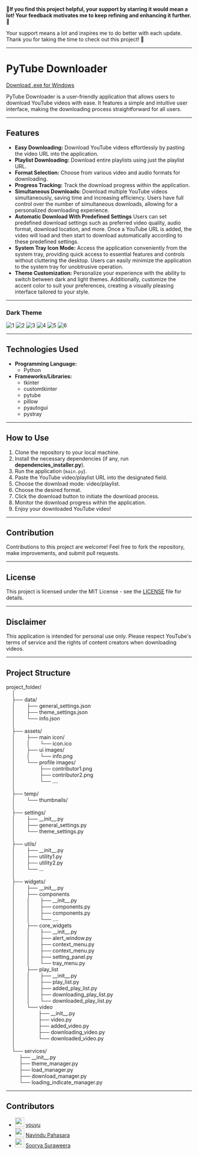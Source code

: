 🌟**If you find this project helpful, your support by starring it would mean a lot! Your feedback motivates me to keep refining and enhancing it further.** 🚀

Your support means a lot and inspires me to do better with each update. Thank you for taking the time to check out this project! 🥰

---

# PyTube Downloader

[Download .exe for Windows](https://github.com/Thisal-D/PyTube-Downloader/tree/main/Windows%20Installer)

PyTube Downloader is a user-friendly application that allows users to download YouTube videos with ease. It features a simple and intuitive user interface, making the downloading process straightforward for all users.

---

## Features

- **Easy Downloading:** Download YouTube videos effortlessly by pasting the video URL into the application.
- **Playlist Downloading:** Download entire playlists using just the playlist URL.
- **Format Selection:** Choose from various video and audio formats for downloading.
- **Progress Tracking:** Track the download progress within the application.
- **Simultaneous Downloads:** Download multiple YouTube videos simultaneously, saving time and increasing efficiency. Users have full control over the number of simultaneous downloads, allowing for a personalized downloading experience.
- **Automatic Download With Predefined Settings** Users can set predefined download settings such as preferred video quality, audio format, download location, and more. Once a YouTube URL is added, the video will load and then start to download automatically according to these predefined settings.
- **System Tray Icon Mode:** Access the application conveniently from the system tray, providing quick access to essential features and controls without cluttering the desktop. Users can easily minimize the application to the system tray for unobtrusive operation.
- **Theme Customization:** Personalize your experience with the ability to switch between dark and light themes. Additionally, customize the accent color to suit your preferences, creating a visually pleasing interface tailored to your style.

---

### Dark Theme

![1](https://github.com/Thisal-D/PyTube-Downloader/assets/93121062/8c21a7ec-a61a-4f75-a1c2-86d7ed6cf843)
![2](https://github.com/Thisal-D/PyTube-Downloader/assets/93121062/4eb1e72b-6dc6-401c-831c-7ff8d05b28b1)
![3](https://github.com/Thisal-D/PyTube-Downloader/assets/93121062/7816fc87-b0cb-4c28-8461-658d6d969949)
![4](https://github.com/Thisal-D/PyTube-Downloader/assets/93121062/cc20805c-7eee-48cf-98d5-322a3a0f0c34)
![5](https://github.com/Thisal-D/PyTube-Downloader/assets/93121062/3ceda710-f197-468b-9246-6e0277be41d4)
![6](https://github.com/Thisal-D/PyTube-Downloader/assets/93121062/7e213091-c07d-4431-85d0-d31ab5db9b65)

---

## Technologies Used

- **Programming Language:** 
  - Python
- **Frameworks/Libraries:** 
  - tkinter
  - customtkinter
  - pytube
  - pillow
  - pyautogui
  - pystray

---

## How to Use

1. Clone the repository to your local machine.
2. Install the necessary dependencies (if any, run **dependencies_installer.py**).
3. Run the application (``main.py``).
4. Paste the YouTube video/playlist URL into the designated field.
5. Choose the download mode: video/playlist.
6. Choose the desired format.
7. Click the download button to initiate the download process.
8. Monitor the download progress within the application.
9. Enjoy your downloaded YouTube video!

---

## Contribution

Contributions to this project are welcome! Feel free to fork the repository, make improvements, and submit pull requests.

---

## License

This project is licensed under the MIT License - see the [LICENSE](LICENSE) file for details.

---

## Disclaimer

This application is intended for personal use only. Please respect YouTube's terms of service and the rights of content creators when downloading videos.

---

## Project Structure
project_folder/<br>
&nbsp;&nbsp;&nbsp;&nbsp;│<br>
&nbsp;&nbsp;&nbsp;&nbsp;├── data/<br>
&nbsp;&nbsp;&nbsp;&nbsp;│    &nbsp;&nbsp;&nbsp;&nbsp;&nbsp;&nbsp;&nbsp;├── general_settings.json<br>
&nbsp;&nbsp;&nbsp;&nbsp;│    &nbsp;&nbsp;&nbsp;&nbsp;&nbsp;&nbsp;&nbsp;├── theme_settings.json<br>
&nbsp;&nbsp;&nbsp;&nbsp;│    &nbsp;&nbsp;&nbsp;&nbsp;&nbsp;&nbsp;&nbsp;└── info.json<br>
&nbsp;&nbsp;&nbsp;&nbsp;│<br>
&nbsp;&nbsp;&nbsp;&nbsp;├── assets/<br>
&nbsp;&nbsp;&nbsp;&nbsp;│    &nbsp;&nbsp;&nbsp;&nbsp;&nbsp;&nbsp;&nbsp;├── main icon/<br>
&nbsp;&nbsp;&nbsp;&nbsp;│    &nbsp;&nbsp;&nbsp;&nbsp;&nbsp;&nbsp;&nbsp;│    &nbsp;&nbsp;&nbsp;&nbsp;&nbsp;&nbsp;└── icon.ico<br> 
&nbsp;&nbsp;&nbsp;&nbsp;│    &nbsp;&nbsp;&nbsp;&nbsp;&nbsp;&nbsp;&nbsp;├── ui images/<br>
&nbsp;&nbsp;&nbsp;&nbsp;│    &nbsp;&nbsp;&nbsp;&nbsp;&nbsp;&nbsp;&nbsp;│    &nbsp;&nbsp;&nbsp;&nbsp;&nbsp;&nbsp;└── info.png<br> 
&nbsp;&nbsp;&nbsp;&nbsp;│    &nbsp;&nbsp;&nbsp;&nbsp;&nbsp;&nbsp;&nbsp;└── profile images/<br>
&nbsp;&nbsp;&nbsp;&nbsp;│    &nbsp;&nbsp;&nbsp;&nbsp;&nbsp;&nbsp;&nbsp;    &nbsp;&nbsp;&nbsp;&nbsp;&nbsp;&nbsp;&nbsp;&nbsp;├── contributor1.png<br>
&nbsp;&nbsp;&nbsp;&nbsp;│    &nbsp;&nbsp;&nbsp;&nbsp;&nbsp;&nbsp;&nbsp;    &nbsp;&nbsp;&nbsp;&nbsp;&nbsp;&nbsp;&nbsp;&nbsp;├── contributor2.png<br>
&nbsp;&nbsp;&nbsp;&nbsp;│    &nbsp;&nbsp;&nbsp;&nbsp;&nbsp;&nbsp;&nbsp;    &nbsp;&nbsp;&nbsp;&nbsp;&nbsp;&nbsp;&nbsp;&nbsp;└── ....<br>
&nbsp;&nbsp;&nbsp;&nbsp;│<br>
&nbsp;&nbsp;&nbsp;&nbsp;├── temp/<br>
&nbsp;&nbsp;&nbsp;&nbsp;│    &nbsp;&nbsp;&nbsp;&nbsp;&nbsp;&nbsp;&nbsp;└── thumbnails/<br>
&nbsp;&nbsp;&nbsp;&nbsp;│<br>
&nbsp;&nbsp;&nbsp;&nbsp;├── settings/<br>
&nbsp;&nbsp;&nbsp;&nbsp;│    &nbsp;&nbsp;&nbsp;&nbsp;&nbsp;&nbsp;&nbsp;├── \_\_init\_\_.py<br>
&nbsp;&nbsp;&nbsp;&nbsp;│    &nbsp;&nbsp;&nbsp;&nbsp;&nbsp;&nbsp;&nbsp;├── general_settings.py<br>
&nbsp;&nbsp;&nbsp;&nbsp;│    &nbsp;&nbsp;&nbsp;&nbsp;&nbsp;&nbsp;&nbsp;└── theme_settings.py<br>
&nbsp;&nbsp;&nbsp;&nbsp;│<br>
&nbsp;&nbsp;&nbsp;&nbsp;├── utils/<br>
&nbsp;&nbsp;&nbsp;&nbsp;│    &nbsp;&nbsp;&nbsp;&nbsp;&nbsp;&nbsp;&nbsp;├── \_\_init\_\_.py<br>
&nbsp;&nbsp;&nbsp;&nbsp;│    &nbsp;&nbsp;&nbsp;&nbsp;&nbsp;&nbsp;&nbsp;├── utility1.py<br>
&nbsp;&nbsp;&nbsp;&nbsp;│    &nbsp;&nbsp;&nbsp;&nbsp;&nbsp;&nbsp;&nbsp;├── utility2.py<br>
&nbsp;&nbsp;&nbsp;&nbsp;│    &nbsp;&nbsp;&nbsp;&nbsp;&nbsp;&nbsp;&nbsp;└── ...<br>
&nbsp;&nbsp;&nbsp;&nbsp;│<br>
&nbsp;&nbsp;&nbsp;&nbsp;├── widgets/<br>
&nbsp;&nbsp;&nbsp;&nbsp;│    &nbsp;&nbsp;&nbsp;&nbsp;&nbsp;&nbsp;&nbsp;├── \_\_init\_\_.py<br>
&nbsp;&nbsp;&nbsp;&nbsp;│    &nbsp;&nbsp;&nbsp;&nbsp;&nbsp;&nbsp;&nbsp;├── components<br>
&nbsp;&nbsp;&nbsp;&nbsp;│    &nbsp;&nbsp;&nbsp;&nbsp;&nbsp;&nbsp;&nbsp;│    &nbsp;&nbsp;&nbsp;&nbsp;&nbsp;&nbsp;├── \_\_init\_\_.py<br>
&nbsp;&nbsp;&nbsp;&nbsp;│    &nbsp;&nbsp;&nbsp;&nbsp;&nbsp;&nbsp;&nbsp;│    &nbsp;&nbsp;&nbsp;&nbsp;&nbsp;&nbsp;├── components.py<br> 
&nbsp;&nbsp;&nbsp;&nbsp;│    &nbsp;&nbsp;&nbsp;&nbsp;&nbsp;&nbsp;&nbsp;│    &nbsp;&nbsp;&nbsp;&nbsp;&nbsp;&nbsp;├── components.py<br> 
&nbsp;&nbsp;&nbsp;&nbsp;│    &nbsp;&nbsp;&nbsp;&nbsp;&nbsp;&nbsp;&nbsp;│    &nbsp;&nbsp;&nbsp;&nbsp;&nbsp;&nbsp;└── ....<br> 
&nbsp;&nbsp;&nbsp;&nbsp;│    &nbsp;&nbsp;&nbsp;&nbsp;&nbsp;&nbsp;&nbsp;├── core_widgets<br>
&nbsp;&nbsp;&nbsp;&nbsp;│    &nbsp;&nbsp;&nbsp;&nbsp;&nbsp;&nbsp;&nbsp;│    &nbsp;&nbsp;&nbsp;&nbsp;&nbsp;&nbsp;├── \_\_init\_\_.py<br>
&nbsp;&nbsp;&nbsp;&nbsp;│    &nbsp;&nbsp;&nbsp;&nbsp;&nbsp;&nbsp;&nbsp;│    &nbsp;&nbsp;&nbsp;&nbsp;&nbsp;&nbsp;├── alert_window.py<br> 
&nbsp;&nbsp;&nbsp;&nbsp;│    &nbsp;&nbsp;&nbsp;&nbsp;&nbsp;&nbsp;&nbsp;│    &nbsp;&nbsp;&nbsp;&nbsp;&nbsp;&nbsp;├── context_menu.py<br> 
&nbsp;&nbsp;&nbsp;&nbsp;│    &nbsp;&nbsp;&nbsp;&nbsp;&nbsp;&nbsp;&nbsp;│    &nbsp;&nbsp;&nbsp;&nbsp;&nbsp;&nbsp;├── context_menu.py<br> 
&nbsp;&nbsp;&nbsp;&nbsp;│    &nbsp;&nbsp;&nbsp;&nbsp;&nbsp;&nbsp;&nbsp;│    &nbsp;&nbsp;&nbsp;&nbsp;&nbsp;&nbsp;├── setting_panel.py<br> 
&nbsp;&nbsp;&nbsp;&nbsp;│    &nbsp;&nbsp;&nbsp;&nbsp;&nbsp;&nbsp;&nbsp;│    &nbsp;&nbsp;&nbsp;&nbsp;&nbsp;&nbsp;└── tray_menu.py<br>
&nbsp;&nbsp;&nbsp;&nbsp;│    &nbsp;&nbsp;&nbsp;&nbsp;&nbsp;&nbsp;&nbsp;├── play_list<br>
&nbsp;&nbsp;&nbsp;&nbsp;│    &nbsp;&nbsp;&nbsp;&nbsp;&nbsp;&nbsp;&nbsp;│    &nbsp;&nbsp;&nbsp;&nbsp;&nbsp;&nbsp;├── \_\_init\_\_.py<br>
&nbsp;&nbsp;&nbsp;&nbsp;│    &nbsp;&nbsp;&nbsp;&nbsp;&nbsp;&nbsp;&nbsp;│    &nbsp;&nbsp;&nbsp;&nbsp;&nbsp;&nbsp;├── play_list.py<br> 
&nbsp;&nbsp;&nbsp;&nbsp;│    &nbsp;&nbsp;&nbsp;&nbsp;&nbsp;&nbsp;&nbsp;│    &nbsp;&nbsp;&nbsp;&nbsp;&nbsp;&nbsp;├── added_play_list.py<br> 
&nbsp;&nbsp;&nbsp;&nbsp;│    &nbsp;&nbsp;&nbsp;&nbsp;&nbsp;&nbsp;&nbsp;│    &nbsp;&nbsp;&nbsp;&nbsp;&nbsp;&nbsp;├── downloading_play_list.py<br> 
&nbsp;&nbsp;&nbsp;&nbsp;│    &nbsp;&nbsp;&nbsp;&nbsp;&nbsp;&nbsp;&nbsp;│    &nbsp;&nbsp;&nbsp;&nbsp;&nbsp;&nbsp;└── downloaded_play_list.py<br>
&nbsp;&nbsp;&nbsp;&nbsp;│    &nbsp;&nbsp;&nbsp;&nbsp;&nbsp;&nbsp;&nbsp;└── video<br>
&nbsp;&nbsp;&nbsp;&nbsp;│    &nbsp;&nbsp;&nbsp;&nbsp;&nbsp;&nbsp;&nbsp;    &nbsp;&nbsp;&nbsp;&nbsp;&nbsp;&nbsp;&nbsp;├── \_\_init\_\_.py<br>
&nbsp;&nbsp;&nbsp;&nbsp;│    &nbsp;&nbsp;&nbsp;&nbsp;&nbsp;&nbsp;&nbsp;    &nbsp;&nbsp;&nbsp;&nbsp;&nbsp;&nbsp;&nbsp;├── video.py<br> 
&nbsp;&nbsp;&nbsp;&nbsp;│    &nbsp;&nbsp;&nbsp;&nbsp;&nbsp;&nbsp;&nbsp;    &nbsp;&nbsp;&nbsp;&nbsp;&nbsp;&nbsp;&nbsp;├── added_video.py<br> 
&nbsp;&nbsp;&nbsp;&nbsp;│    &nbsp;&nbsp;&nbsp;&nbsp;&nbsp;&nbsp;&nbsp;    &nbsp;&nbsp;&nbsp;&nbsp;&nbsp;&nbsp;&nbsp;├── downloading_video.py<br> 
&nbsp;&nbsp;&nbsp;&nbsp;│    &nbsp;&nbsp;&nbsp;&nbsp;&nbsp;&nbsp;&nbsp;    &nbsp;&nbsp;&nbsp;&nbsp;&nbsp;&nbsp;&nbsp;└── downloaded_video.py<br>
&nbsp;&nbsp;&nbsp;&nbsp;│<br>
&nbsp;&nbsp;&nbsp;&nbsp;└── services/<br>
    &nbsp;&nbsp;&nbsp;&nbsp;&nbsp;&nbsp;&nbsp;&nbsp;&nbsp;├── \_\_init\_\_.py<br>
    &nbsp;&nbsp;&nbsp;&nbsp;&nbsp;&nbsp;&nbsp;&nbsp;&nbsp;├── theme_manager.py<br>
    &nbsp;&nbsp;&nbsp;&nbsp;&nbsp;&nbsp;&nbsp;&nbsp;&nbsp;├── load_manager.py<br>
    &nbsp;&nbsp;&nbsp;&nbsp;&nbsp;&nbsp;&nbsp;&nbsp;&nbsp;├── download_manager.py<br>
    &nbsp;&nbsp;&nbsp;&nbsp;&nbsp;&nbsp;&nbsp;&nbsp;&nbsp;└── loading_indicate_manager.py<br>

---

## Contributors

- [<img src="https://github.com/childeyouyu.png?size=25" width="25">](https://github.com/childeyouyu) [youyu](https://github.com/childeyouyu)
- [<img src="https://github.com/Navindu21.png?size=25" width="25">](https://github.com/Navindu21) [Navindu Pahasara](https://github.com/Navindu21)
- [<img src="https://github.com/sooryasuraweera.png?size=25" width="25">](https://github.com/sooryasuraweera) [Soorya Suraweera](https://github.com/sooryasuraweera)
